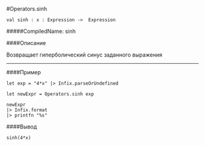 #Operators.sinh

	val sinh : x : Expression ->  Expression


#####CompiledName: sinh


####Описание

Возвращает гиперболический синус заданного выражения
    
----------

####Пример
    
    let exp = "4*x" |> Infix.parseOrUndefined
    
    let newExpr = Operators.sinh exp 
    
    newExpr
    |> Infix.format
    |> printfn "%s"

####Вывод

    sinh(4*x)


